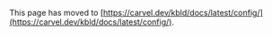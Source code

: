 This page has moved to [https://carvel.dev/kbld/docs/latest/config/](https://carvel.dev/kbld/docs/latest/config/).
